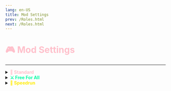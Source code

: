 ```yaml
---
lang: en-US
title: Mod Settings
prev: /Roles.html
next: /Roles.html
---
```


# <font color=#ffc0cb>🎮 Mod Settings</font>
---

<details>
<summary><b><font color=#ffc0cb>📃 Standard</font></b></summary>

Standard is the base Gamemode in TOHE. In Standard, everybody receives a role between 4 Factions; Crewmate; Impostor; Neutral; & Coven, but may also receive some modifiers, known as Add-Ons, to spice up gameplay. Your objective depends on your chosen Faction. You can learn these objectives via each Factions respective page.

<details>
<summary><b><font color=#ffeee8>Ejection</font></b></summary>

  * Confirm Ejections Mode
    * Set how the game will describe ejections
      * None - Ejections will be described as “#### was ejected”
      * Team - Ejections will tell you what team the player was on
      * Role - Ejections will tell you what role the player was
  * Show remaining <font color=red>Impostors</font> on ejects
    * <font color=green>ON</font>: The game will tell you how many <font color=red>Impostors</font> are left
      * Show remaining <font color=#7f8c8d>Neutral Killers</font> on ejects
        * <font color=green>ON</font>: The game will tell you how many <font color=#7f8c8d>Neutral Killers</font> are left
        * <font color=red>OFF</font>: The game will not tell you how many <font color=#7f8c8d>Neutral Killers</font> are left
      * Show remaining <font color=#7f8c8d>Neutral</font> <font color=#ff174f>Apocalypse</font> on ejects
        * <font color=green>ON</font>: The game will tell you how many <font color=#7f8c8d>Neutral</font> <font color=#ff174f>Apocalypse</font> are left
        * <font color=red>OFF</font>: The game will not tell you how many <font color=#7f8c8d>Neutral</font> <font color=#ff174f>Apocalypse</font> are left
      * Show remaining <font color="#ac42f2">Coven</font> on ejects
        * <font color=green>ON</font>: The game will tell you how many <font color="#ac42f2">Coven</font> are left
        * <font color=red>OFF</font>: The game will not tell you how many <font color="#ac42f2">Coven</font> are left
    * <font color=red>OFF</font>: The game will not tell you how many <font color=red>Impostors</font> are left
  * Show what team the ejected player's role is on
    * <font color=green>ON</font>: The game will tell you what team the ejected player's role is on
    * <font color=red>OFF</font>: The game will not tell you what team the ejected player's role is on
  * Confirm Egoists on ejection
    * <font color=green>ON</font>: Egoists will be confirmed on ejection
    * <font color=red>OFF</font>: Egoists will not be confirmed on ejection
  * Confirm Lovers on ejection
    * <font color=green>ON</font>: Lovers will be confirmed on ejection
    * <font color=red>OFF</font>: Lovers will not be confirmed on ejection
</details>
<details>
<summary><b><font color=#ffeb04>Guesser Mode</font></b></summary>

* Guesser Mode
  * <font color=green>ON</font>: Guesser Mode will be enabled
    * <font color=#8cffff>Crewmates</font> can guess
      * <font color=green>ON</font>: <font color=#8cffff>Crewmates</font> can guess players' roles
        * <font color=#8cffff>Crewmates</font> can guess <font color=#8cffff>Crewmates</font> roles
          * <font color=green>ON</font>: <font color=#8cffff>Crewmates</font> can guess roles of other <font color=#8cffff>Crewmates</font>
          * <font color=red>OFF</font>: <font color=#8cffff>Crewmates</font> cannot guess roles of other <font color=#8cffff>Crewmates</font>
      * <font color=red>OFF</font>: <font color=#8cffff>Crewmates</font> cannot guess players' roles
    * <font color=red>Impostors</font> can guess
      * <font color=green>ON</font>: <font color=red>Impostors</font> can guess players' roles
        * <font color=red>Impostors</font> can guess <font color=red>Impostor</font> Roles
          * <font color=green>ON</font>: <font color=red>Impostors</font> can guess the roles of other <font color=red>Impostors</font>
          * <font color=red>OFF</font>: <font color=red>Impostors</font> cannot guess the roles of other <font color=red>Impostors</font>
      * <font color=red>OFF</font>: <font color=red>Impostors</font> cannot guess players' roles
    * <font color=#7f8c8d>Neutral Killers</font> can guess
      * <font color=green>ON</font>: <font color=#7f8c8d>Neutral Killers</font> can guess players' roles
      * <font color=red>OFF</font>: <font color=#7f8c8d>Neutral Killers</font> cannot guess players' roles
    * <font color=#7f8c8d>Neutral</font> <font color=#ff174f>Apocalypse</font> can guess
      * <font color=green>ON</font>: <font color=#7f8c8d>Neutral</font> <font color=#ff174f>Apocalypse</font> can guess players' roles
        * <font color=#7f8c8d>Neutral</font> <font color=#ff174f>Apocalypse</font> can guess <font color=#7f8c8d>Neutral</font> <font color=#ff174f>Apocalypse</font> Roles
          * <font color=green>ON</font>: <font color=#7f8c8d>Neutral</font> <font color=#ff174f>Apocalypse</font> can guess the roles of other <font color=#7f8c8d>Neutral</font> <font color=#ff174f>Apocalypse</font>
          * <font color=red>OFF</font>: <font color=#7f8c8d>Neutral</font> <font color=#ff174f>Apocalypse</font> cannot guess the roles of other <font color=#7f8c8d>Neutral</font> <font color=#ff174f>Apocalypse</font>
      * <font color=red>OFF</font>: <font color=#7f8c8d>Neutral</font> <font color=#ff174f>Apocalypse</font> cannot guess players' roles
    * Passive <font color=#7f8c8d>Neutrals</font> can guess
      * <font color=green>ON</font>: Passive <font color=#7f8c8d>Neutrals</font> can guess players' roles
      * <font color=red>OFF</font>: Passive <font color=#7f8c8d>Neutrals</font> cannot guess players' roles
    * <font color="#ac42f2">Coven</font> can guess
      * <font color=green>ON</font>: <font color="#ac42f2">Coven</font> can guess players' roles
        * <font color="#ac42f2">Coven</font> can guess <font color="#ac42f2">Coven</font> Roles
          * <font color=green>ON</font>: <font color="#ac42f2">Coven</font> can guess the roles of other <font color="#ac42f2">Coven</font>
          * <font color=red>OFF</font>: <font color="#ac42f2">Coven</font> cannot guess the roles of other <font color="#ac42f2">Coven</font>
      * <font color=red>OFF</font>: <font color="#ac42f2">Coven</font>  cannot guess players' roles
    * Can Guess Add-ons
      * <font color=green>ON</font>: Add-ons can be guessed
      * <font color=red>OFF</font>: Add-ons cannot be guessed
    * Try to hide guesser's commands
      * <font color=green>ON</font>: Guessers' commands will be hidden
      * <font color=red>OFF</font>: Guessers' commands will be shown 
  * <font color=red>OFF</font>: Guesser Mode will be disabled
* Show only enabled roles in Guesser UI
  * <font color=green>ON</font>: Guesser UI will only display the roles that you have toggled on (5%-100%)
  * <font color=red>OFF</font>: Guesser UI will display all roles like before (0%-100%)
</details>
<details>
<summary><b><font color=#13bce9>Maps</font></b></summary>

  * Random Maps Mode
    * <font color=green>ON</font>: Map will be chosen randomly
      * Chance that the map is
        * <font color=#66a186>The Skeld</font> - Set the chance that the map will be <font color=#66a186>The Skeld</font>
        * <font color=#e84b56>MIRA HQ</font> - Set the chance that the map will be <font color=#e84b56>MIRA HQ</font>
        * <font color=#a167c0>Polus</font> - Set the chance that the map will be <font color=#a167c0>Polus</font>
        * <font color=#66a186>dlekS ehT</font>  - Set the chance that the map will be <font color=#66a186>dlekS ehT</font>
        * <font color=red>Airship</font> - Set the chance that the map will be <font color=red>Airship</font>
        * <font color=#ffa646>The Fungle</font> - Set the chance that the map will be <font color=#ffa646>The Fungle</font>
        * Use a more random map selection
          * <font color=green>ON</font>: Maps will be selected even more randomly
          * <font color=red>OFF</font>: Maps will not be selected even more randomly
    * Random Spawns Mode
      * <font color=green>ON</font>: Spawn locations will be chosen randomly
        * Random Spawns in Locations
          * <font color=green>ON</font>: Spawn locations will be chosen randomly in their respective locations
            * Additional Spawn Locations (<font color=red>Airship</font>)
              * <font color=green>ON</font>: More spawn locations will be added
              * <font color=red>OFF</font>: More spawn locations will not be added
          * <font color=red>OFF</font>: Spawn locations will be chosen randomly in the entire map
        * Random Spawns on Vents
          * <font color=green>ON</font>: Spawn locations will be chosen randomly on vents
          * <font color=red>OFF</font>: Spawn locations will be chosen normally
      * <font color=red>OFF</font>: Spawn locations will be chosen normally
    * Map Modifications
      * <font color=green>ON</font>: Mess with Map modifiers to change how you can play on maps
      * <font color=red>OFF</font>: Map modifiers will not be implemented and will work as Vanilla intended
        * Variable Electrical (<font color=red>Airship</font>)
          * The Electrical room will be randomized.
        * Disable Moving Platform (<font color=red>Airship</font>)
          * <font color=green>ON</font>: Moving platform will be disabled
          * <font color=red>OFF</font>: Moving platform will be enabled
        * Disable Spore Trigger (<font color=#ffa646>Fungle</font>)
          * <font color=green>ON</font>: Spore Trigger will be disabled
          * <font color=red>OFF</font>: Spore Trigger will be enabled
        * Disable Zipline (<font color=#ffa646>Fungle</font>)
          * <font color=green>ON</font>: Zipline will be disabled
            * Disable Use From Top
              * <font color=green>ON</font>: Zipline will be disabled from the top
              * <font color=red>OFF</font>: Zipline will not be disabled from the top
            * Disable Use From Bottom
              * <font color=green>ON</font>: Zipline will be disabled from the bottom
              * <font color=red>OFF</font>: Zipline will not be disabled from the bottom
          * <font color=red>OFF</font>: Zipline will be enabled
    * Reset Doors After Meetings (<font color=red>Airship</font>/<font color=#a167c0>Polus</font>/<font color=#ffa646>Fungle</font>)
      * <font color=green>ON</font>: Doors will be reset after meetings
        * Reset Doors Mode
          * Set how Doors will be reset on these maps, choose from:
          * All Open
          * All Closed
          * Closed Random
        * <font color=red>OFF</font>: Doors will not be reset after meetings
    * Change Decontamination Time (<font color=#e84b56>MIRA HQ</font>/<font color=#a167c0>Polus</font>)
      * <font color=green>ON</font>: The time you have to stay in Decontamination will be a set time
        * Decontamination Time on <font color=#e84b56>MIRA HQ</font>
        * Decontamination Time on <font color=#a167c0>Polus</font>
      * <font color=red>OFF</font>: The time you have to stay in Decontamination will be normal
    * Halloween Decorations (<font color=#66a186>The Skeld</font>/<font color=#e84b56>MIRA HQ</font>/<font color=#66a186>dlekS ehT</font>)
      * <font color=green>ON</font>: Halloween Decorations will be on the map regardless if it's Halloween or not
        * Enable on <font color=#66a186>The Skeld</font>
        * Enable on <font color=#e84b56>MIRA HQ</font>
        * Enable on <font color=#66a186>dlekS ehT</font>
      * <font color=red>OFF</font>: Halloween Decorations will only appear if it's Halloween
    * Birthday Decoration on <font color=#66a186>The Skeld</font>
      * <font color=green>ON</font>: Among Us Anniversary Decorations will be on the map regardless if it's Anniversary or not
      * <font color=red>OFF</font>: Among Us Anniversary Decorations will only appear if it's the Anniversary of Among Us
    * Set Random Decoration When Birthday and Halloween is Active on <font color=#66a186>The Skeld</font>
      * <font color=green>ON</font>: The Decorations will be random
      * <font color=red>OFF</font>: The Decorations will not be random
</details>
<details>
<summary><b><font color=#f36060>Sabotage</font></b></summary>

  * Camouflage During Comms Sabotage
    * <font color=green>ON</font>: when Comms are sabotaged, everyone will turn into the specified appearance
      * Disable comms camouflage on some maps
        * <font color=green>ON</font>: Comms camouflage will be disabled on some maps
          * Disable comms camouflage on <font color=#66a186>The Skeld</font>
            * <font color=green>ON</font>: Comms camouflage will be disabled on <font color=#66a186>The Skeld</font>
            * <font color=red>OFF</font>: Comms camouflage will be enabled on <font color=#66a186>The Skeld</font>
          * Disable comms camouflage on <font color=#e84b56>MIRA HQ</font>
            * <font color=green>ON</font>: Comms camouflage will be disabled on <font color=#e84b56>MIRA HQ</font>
            * <font color=red>OFF</font>: Comms camouflage will be enabled on <font color=#e84b56>MIRA HQ</font>
          * Disable comms camouflage on <font color=#a167c0>Polus</font>
            * <font color=green>ON</font>: Comms camouflage will be disabled on <font color=#a167c0>Polus</font>
            * <font color=red>OFF</font>: Comms camouflage will be enabled on <font color=#a167c0>Polus</font>
          * Disable comms camouflage on <font color=#66a186>dlekS ehT</font>
            * <font color=green>ON</font>: Comms camouflage will be disabled on <font color=#66a186>dlekS ehT</font>
            * <font color=red>OFF</font>: Comms camouflage will be enabled on <font color=#66a186>dlekS ehT</font>
          * Disable comms camouflage on <font color=red>Airship</font>
            * <font color=green>ON</font>: Comms camouflage will be disabled on <font color=red>Airship</font>
            * <font color=red>OFF</font>: Comms camouflage will be enabled on <font color=red>Airship</font>
          * Disable comms camouflage on <font color=#ffa646>Fungle</font>
            * <font color=green>ON</font>: Comms camouflage will be disabled on <font color=#ffa646>Fungle</font>
            * <font color=red>OFF</font>: Comms camouflage will be enabled on <font color=#ffa646>Fungle</font>
      * Disable body reporting while camouflaged
        * <font color=green>ON</font>: players cannot report bodies while camouflaged
        * <font color=red>OFF</font>: players can report bodies while camouflaged
    * <font color=red>OFF</font>: Camouflage Comms Sabotage works like it normally would
  * Sabotage Cooldown Control
    * <font color=green>ON</font>: the host can control the sabotage cooldown
      * Sabotage Cooldown
        * Set how long the sabotage cooldown will be
    * <font color=red>OFF</font>: the sabotage cooldown will be normal
  * Sabotage Duration Control
    * <font color=green>ON</font>: the host can control how long sabotages last
      * <font color=#66a186>The Skeld</font> Reactor Time Limit
        * Set how long the <font color=#66a186>Skeld</font> Reactor sabotage will last
      * <font color=#66a186>The Skeld</font> O2 Time Limit
        * Set how long the <font color=#66a186>Skeld</font> O2 sabotage will last
      * <font color=#e84b56>MIRA HQ</font> Reactor Time Limit
        * Set how long the <font color=#e84b56>MIRA HQ</font> Reactor sabotage will last
      * <font color=#e84b56>MIRA HQ</font> O2 Time Limit
        * Set how long the <font color=#e84b56>MIRA HQ</font> O2 sabotage will last
      * <font color=#a167c0>Polus</font> Reactor Time Limit
        * Set how long the <font color=#a167c0>Polus</font> Reactor sabotage will last
      * <font color=red>Airship</font> Reactor Time Limit
        * Set how long the <font color=red>Airship</font> Reactor sabotage will last
      * <font color=#ffa646>The Fungle</font> Reactor Time Limit
        * Set how long <font color=#ffa646>The Fungle</font> Reactor sabotage will last
      * <font color=#ffa646>The Fungle</font> Mushroom Mixup Duration
        * Set how long <font color=#ffa646>The Fungle</font> Mushroom Mixup sabotage will last
    * <font color=red>OFF</font>: the sabotages will last their normal duration
  * Fix Lights Special Settings
    * <font color=green>ON</font>: the host can control what happens when the lights are fixed
      * Block Switches When They Are Up
        * <font color=green>ON</font>: switches will be blocked when they are on
        * <font color=red>OFF</font>: switches will not be blocked when they are on
      * Disable Viewing Deck Lights Panel (<font color=red>Airship</font>) 
        * <font color=green>ON</font>: the Viewing Deck Lights Panel will be disabled
        * <font color=red>OFF</font>: the Viewing Deck Lights Panel will be enabled
      * Disable Gap Room Lights Panel (<font color=red>Airship</font>)
        * <font color=green>ON</font>: the Gap Room Lights Panel will be disabled
        * <font color=red>OFF</font>: the Gap Room Lights Panel will be enabled
      * Disable Cargo Lights Panel
        * <font color=green>ON</font>: the Cargo Lights Panel will be disabled
        * <font color=red>OFF</font>: the Cargo Lights Panel will be enabled
</details>
<details>
<summary><b><font color=#ff9999>Disable</font></b></summary>

  * Disable Unnecessary Shield Animations
    * <font color=green>ON</font>: Unnecessary animations will be disabled
    * <font color=red>OFF</font>: All animations will be enabled
  * Disable Kill Animations on Guesses
    * <font color=green>ON</font>: Kill animations will be disabled when guessing
    * <font color=red>OFF</font>: Kill animations will be enabled when guessing
  * Disable Vanilla Roles
    * <font color=green>ON</font>: the host can disable Vanilla Roles
    * <font color=red>OFF</font>: Vanilla Roles will be enabled
  * Disable Task Win
    * <font color=green>ON</font>: Task wins will not be possible
    * <font color=red>OFF</font>: Task wins will be possible
  * Disable Meetings
    * <font color=green>ON</font>: Meetings will not be possible
    * <font color=red>OFF</font>: Meetings will be possible
  * Disable Sabotages
    * <font color=green>ON</font>: Sabotages will not be possible
      * Disable Doors Sabotage
        * <font color=green>ON</font>: Doors Sabotage will be disabled
        * <font color=red>OFF</font>: Doors Sabotage will be enabled
    * <font color=red>OFF</font>: Sabotages will be possible
  * Disable Devices
    * <font color=green>ON</font>: Devices will be disabled
      * Disable <font color=#66a186>Skeld</font> Devices
        * <font color=green>ON</font>: <font color=#66a186>Skeld</font> Devices will be disabled
          * Disable Admin
            * <font color=green>ON</font>: Admin will be disabled
            * <font color=red>OFF</font>: Admin will be enabled
          * Disable Cameras
            * <font color=green>ON</font>: Cameras will be disabled
            * <font color=red>OFF</font>: Cameras will be enabled
        * <font color=red>OFF</font>: <font color=#66a186>Skeld</font> Devices will be enabled
      * Disable MiraHQ Devices
        * <font color=green>ON</font>: MiraHQ Devices will be disabled
          * Disable Admin
            * <font color=green>ON</font>: Admin will be disabled
            * <font color=red>OFF</font>: Admin will be enabled
          * Disable DoorLog
            * <font color=green>ON</font>: DoorLog will be disabled
            * <font color=red>OFF</font>: DoorLog will be enabled
        * <font color=red>OFF</font>: MiraHQ Devices will be enabled
      * Disable <font color=#a167c0>Polus</font> Devices
        * <font color=green>ON</font>: <font color=#a167c0>Polus</font> Devices will be disabled
          * Disable Admin
            * <font color=green>ON</font>: Admin will be disabled
            * <font color=red>OFF</font>: Admin will be enabled
          * Disable Cameras
            * <font color=green>ON</font>: Cameras will be disabled
            * <font color=red>OFF</font>: Cameras will be enabled
          * Disable Vitals
            * <font color=green>ON</font>: Vitals will be disabled
            * <font color=red>OFF</font>: Vitals will be enabled
        * <font color=red>OFF</font>: <font color=#a167c0>Polus</font> Devices will be enabled
      * Disable <font color=red>Airship</font> Devices
        * <font color=green>ON</font>: <font color=red>Airship</font> Devices will be disabled
          * Disable Cockpit Admin
            * <font color=green>ON</font>: Cockpit Admin will be disabled
            * <font color=red>OFF</font>: Cockpit Admin will be enabled
          * Disable Records Admin
            * <font color=green>ON</font>: Records Admin will be disabled
            * <font color=red>OFF</font>: Records Admin will be enabled
          * Disable Cameras
            * <font color=green>ON</font>: Cameras will be disabled
            * <font color=red>OFF</font>: Cameras will be enabled
          * Disable Vitals
            * <font color=green>ON</font>: Vitals will be disabled
            * <font color=red>OFF</font>: Vitals will be enabled
        * <font color=red>OFF</font>: <font color=red>Airship</font> Devices will be enabled
      * Disable <font color=#ffa646>Fungle</font> Devices
        * <font color=green>ON</font>: <font color=#ffa646>Fungle</font> Devices will be disabled
          * Disable Binoculars
            * <font color=green>ON</font>: Binoculars will be disabled
            * <font color=red>OFF</font>: Binoculars will be enabled
          * Disable Vitals
            * <font color=green>ON</font>: Vitals will be disabled
            * <font color=red>OFF</font>: Vitals will be enabled
        * <font color=red>OFF</font>: <font color=#ffa646>Fungle</font> Devices will be enabled
    * Ignore Conditions
      * Ignore <font color=red>Impostors</font>
        * <font color=green>ON</font>: <font color=red>Impostors</font> conditions will be ignored
        * <font color=red>OFF</font>: <font color=red>Impostors</font> conditions will not be ignored
      * Ignore <font color=#7f8c8d>Neutrals</font>
        * <font color=green>ON</font>: <font color=#7f8c8d>Neutrals</font> conditions will be ignored
        * <font color=red>OFF</font>: <font color=#7f8c8d>Neutrals</font> conditions will not be ignored
      * Ignore <font color="#ac42f2">Coven</font>
        * <font color=green>ON</font>: <font color="#ac42f2">Coven</font> conditions will be ignored
        * <font color=red>OFF</font>: <font color="#ac42f2">Coven</font> conditions will not be ignored
      * Ignore <font color=#8cffff>Crewmates</font>
        * <font color=green>ON</font>: <font color=#8cffff>Crewmates</font> conditions will be ignored
        * <font color=red>OFF</font>: <font color=#8cffff>Crewmates</font> conditions will not be ignored
      * Ignore after First Death
        * <font color=green>ON</font>: Conditions will be ignored after the first death
        * <font color=red>OFF</font>: Conditions will not be ignored after the first death
* Disable Short Tasks
  * <font color=green>ON</font>: Short Tasks will be disabled
    <details>
    <summary>Disableable Tasks</summary>
  
    * Clean Vent
      * <font color=green>ON</font>: Clean Vent will be disabled
      * <font color=red>OFF</font>: Clean Vent will be enabled
    * Calibrate Distributor
      * <font color=green>ON</font>: Calibrate Distributor will be disabled
      * <font color=red>OFF</font>: Calibrate Distributor will be enabled
    * Chart Course
      * <font color=green>ON</font>: Chart Course will be disabled
      * <font color=red>OFF</font>: Chart Course will be enabled
    * Stabilize Steering
      * <font color=green>ON</font>: Stabilize Steering will be disabled
      * <font color=red>OFF</font>: Stabilize Steering will be enabled
    * Clean O2 Filter
      * <font color=green>ON</font>: Clean O2 Filter will be disabled
      * <font color=red>OFF</font>: Clean O2 Filter will be enabled
    * Unlock Manifolds
      * <font color=green>ON</font>: Unlock Manifolds will be disabled
      * <font color=red>OFF</font>: Unlock Manifolds will be enabled
    * Prime Shields
      * <font color=green>ON</font>: Prime Shields will be disabled
      * <font color=red>OFF</font>: Prime Shields will be enabled
    * Measure Weather
      * <font color=green>ON</font>: Measure Weather will be disabled
      * <font color=red>OFF</font>: Measure Weather will be enabled
    * Buy Beverage
      * <font color=green>ON</font>: Buy Beverage will be disabled
      * <font color=red>OFF</font>: Buy Beverage will be enabled
    * Assemble Artifact
      * <font color=green>ON</font>: Assemble Artifact will be disabled
      * <font color=red>OFF</font>: Assemble Artifact will be enabled
    * Sort Samples
      * <font color=green>ON</font>: Sort Samples will be disabled
      * <font color=red>OFF</font>: Sort Samples will be enabled
    * Process Data
      * <font color=green>ON</font>: Process Data will be disabled
      * <font color=red>OFF</font>: Process Data will be enabled
    * Run Diagnostics
      * <font color=green>ON</font>: Run Diagnostics will be disabled
      * <font color=red>OFF</font>: Run Diagnostics will be enabled
    * Repair Drill
      * <font color=green>ON</font>: Repair Drill will be disabled
      * <font color=red>OFF</font>: Repair Drill will be enabled
    * Align Telescope
      * <font color=green>ON</font>: Align Telescope will be disabled
      * <font color=red>OFF</font>: Align Telescope will be enabled
    * Record Temperature
      * <font color=green>ON</font>: Record Temperature will be disabled
      * <font color=red>OFF</font>: Record Temperature will be enabled
    * Fill Canisters
      * <font color=green>ON</font>: Fill Canisters will be disabled
      * <font color=red>OFF</font>: Fill Canisters will be enabled
    * Monitor Tree
      * <font color=green>ON</font>: Monitor Tree will be disabled
      * <font color=red>OFF</font>: Monitor Tree will be enabled
    * Store Artifacts
      * <font color=green>ON</font>: Store Artifacts will be disabled
      * <font color=red>OFF</font>: Store Artifacts will be enabled
    * Put Away Pistols
      * <font color=green>ON</font>: Put Away Pistols will be disabled
      * <font color=red>OFF</font>: Put Away Pistols will be enabled
    * Put Away Rifles
      * <font color=green>ON</font>: Put Away Rifles will be disabled
      * <font color=red>OFF</font>: Put Away Rifles will be enabled
    * Make Burger
      * <font color=green>ON</font>: Make Burger will be disabled
      * <font color=red>OFF</font>: Make Burger will be enabled
    * Clean Toilet
      * <font color=green>ON</font>: Clean Toilet will be disabled
      * <font color=red>OFF</font>: Clean Toilet will be enabled
    * Decontaminate
      * <font color=green>ON</font>: Decontaminate will be disabled
      * <font color=red>OFF</font>: Decontaminate will be enabled
    * Sort Records
      * <font color=green>ON</font>: Sort Records will be disabled
      * <font color=red>OFF</font>: Sort Records will be enabled
    * Fix Shower
      * <font color=green>ON</font>: Fix Shower will be disabled
      * <font color=red>OFF</font>: Fix Shower will be enabled
    * Pick Up Towels
      * <font color=green>ON</font>: Pick Up Towels will be disabled
      * <font color=red>OFF</font>: Pick Up Towels will be enabled
    * Polish Ruby
      * <font color=green>ON</font>: Polish Ruby will be disabled
      * <font color=red>OFF</font>: Polish Ruby will be enabled
    * Dress Mannequin
      * <font color=green>ON</font>: Dress Mannequin will be disabled
      * <font color=red>OFF</font>: Dress Mannequin will be enabled
    * Roast Mashmallow
      * <font color=green>ON</font>: Roast Mashmallow will be disabled
      * <font color=red>OFF</font>: Roast Mashmallow will be enabled
    * Collect Samples
      * <font color=green>ON</font>: Collect Samples will be disabled
      * <font color=red>OFF</font>: Collect Samples will be enabled
    * Replace Parts
      * <font color=green>ON</font>: Replace Parts will be disabled
      * <font color=red>OFF</font>: Replace Parts will be enabled
    
    </details>

  * <font color=red>OFF</font>: Short Tasks will be enabled
* Disable Common Tasks
  * <font color=green>ON</font>: Common Tasks will be disabled
    <details>
    <summary>Disableable Tasks</summary>

    * Swipe Card
      * <font color=green>ON</font>: Swipe Card will be disabled
      * <font color=red>OFF</font>: Swipe Card will be enabled
    * Fix Wiring
      * <font color=green>ON</font>: Fix Wiring will be disabled
      * <font color=red>OFF</font>: Fix Wiring will be enabled
    * Enter ID Code
      * <font color=green>ON</font>: Enter ID Code will be disabled
      * <font color=red>OFF</font>: Enter ID Code will be enabled
    * Insert Keys
      * <font color=green>ON</font>: Insert Keys will be disabled
      * <font color=red>OFF</font>: Insert Keys will be enabled
    * Scan Boarding Pass
      * <font color=green>ON</font>: Scan Boarding Pass will be disabled
      * <font color=red>OFF</font>: Scan Boarding Pass will be enabled
    * Collect Vegetables
      * <font color=green>ON</font>: Collect Vegetables will be disabled
      * <font color=red>OFF</font>: Collect Vegetables will be enabled
    * Mine Ores
      * <font color=green>ON</font>: Mine Ores will be disabled
      * <font color=red>OFF</font>: Mine Ores will be enabled
    * Extract Fuel
      * <font color=green>ON</font>: Extract Fuel will be disabled
      * <font color=red>OFF</font>: Extract Fuel will be enabled
    * Catch Fish
      * <font color=green>ON</font>: Catch Fish will be disabled
      * <font color=red>OFF</font>: Catch Fish will be enabled
    * Polish Gem
      * <font color=green>ON</font>: Polish Gem will be disabled
      * <font color=red>OFF</font>: Polish Gem will be enabled
    * Help Critter
      * <font color=green>ON</font>: Help Critter will be disabled
      * <font color=red>OFF</font>: Help Critter will be enabled
    * Hoist Supplies
      * <font color=green>ON</font>: Hoist Supplies will be disabled
      * <font color=red>OFF</font>: Hoist Supplies will be enabled
    </details>
  * <font color=red>OFF</font>: Common Tasks will be enabled
* Disable Long Tasks
  * <font color=green>ON</font>: Long Tasks will be disabled
    <details>
    <summary>Disableable Tasks</summary>

    * Submit Scan
      * <font color=green>ON</font>: Submit Scan will be disabled
      * <font color=red>OFF</font>: Submit Scan will be enabled
    * Unlock Safe
      * <font color=green>ON</font>: Unlock Safe will be disabled
      * <font color=red>OFF</font>: Unlock Safe will be enabled
    * Start Reactor
      * <font color=green>ON</font>: Start Reactor will be disabled
      * <font color=red>OFF</font>: Start Reactor will be enabled
    * Reset Breakers
      * <font color=green>ON</font>: Reset Breakers will be disabled
      * <font color=red>OFF</font>: Reset Breakers will be enabled
    * Align Engine Output
      * <font color=green>ON</font>: Align Engine Output will be disabled
      * <font color=red>OFF</font>: Align Engine Output will be enabled
    * Inspect Sample
      * <font color=green>ON</font>: Inspect Sample will be disabled
      * <font color=red>OFF</font>: Inspect Sample will be enabled
    * Empty Chute
      * <font color=green>ON</font>: Empty Chute will be disabled
      * <font color=red>OFF</font>: Empty Chute will be enabled
    * Clear Asteroids
      * <font color=green>ON</font>: Clear Asteroids will be disabled
      * <font color=red>OFF</font>: Clear Asteroids will be enabled
    * Water Plants
      * <font color=green>ON</font>: Water Plants will be disabled
      * <font color=red>OFF</font>: Water Plants will be enabled
    * Open Waterways
      * <font color=green>ON</font>: Open Waterways will be disabled
      * <font color=red>OFF</font>: Open Waterways will be enabled
    * Replace Water Jug
      * <font color=green>ON</font>: Replace Water Jug will be disabled
      * <font color=red>OFF</font>: Replace Water Jug will be enabled
    * Reboot Wifi
      * <font color=green>ON</font>: Reboot Wifi will be disabled
      * <font color=red>OFF</font>: Reboot Wifi will be enabled
    * Develop Photos
      * <font color=green>ON</font>: Develop Photos will be disabled
      * <font color=red>OFF</font>: Develop Photos will be enabled
    * Rewind Tapes
      * <font color=green>ON</font>: Rewind Tapes will be disabled
      * <font color=red>OFF</font>: Rewind Tapes will be enabled
    * Start Fans
      * <font color=green>ON</font>: Start Fans will be disabled
      * <font color=red>OFF</font>: Start Fans will be enabled
    * Fix Antenna
      * <font color=green>ON</font>: Fix Antenna will be disabled
      * <font color=red>OFF</font>: Fix Antenna will be enabled
    * Build Sandcastle
      * <font color=green>ON</font>: Build Sandcastle will be disabled
      * <font color=red>OFF</font>: Build Sandcastle will be enabled
    * Crank Generator
      * <font color=green>ON</font>: Crank Generator will be disabled
      * <font color=red>OFF</font>: Crank Generator will be enabled
    * Monitor Mushroom
      * <font color=green>ON</font>: Monitor Mushroom will be disabled
      * <font color=red>OFF</font>: Monitor Mushroom will be enabled
    * Play Video Game
      * <font color=green>ON</font>: Play Video Game will be disabled
      * <font color=red>OFF</font>: Play Video Game will be enabled
    * Find Signal
      * <font color=green>ON</font>: Find Signal will be disabled
      * <font color=red>OFF</font>: Find Signal will be enabled
    * Throw Frisbee
      * <font color=green>ON</font>: Throw Frisbee will be disabled
      * <font color=red>OFF</font>: Throw Frisbee will be enabled
    * Light Weights
      * <font color=green>ON</font>: Light Weights will be disabled
      * <font color=red>OFF</font>: Light Weights will be enabled
    * Collect Shells
      * <font color=green>ON</font>: Collect Shells will be disabled
      * <font color=red>OFF</font>: Collect Shells will be enabled
    </details>
  * <font color=red>OFF</font>: Long Tasks will be enabled
* Disable Situational Tasks
  * <font color=green>ON</font>: Situational Tasks will be disabled
    <details>
    <summary>Disableable Tasks</summary>

    * Upload Data
      * <font color=green>ON</font>: Upload Data will be disabled
      * <font color=red>OFF</font>: Upload Data will be enabled
    * Empty Garbage
      * <font color=green>ON</font>: Empty Garbage will be disabled
      * <font color=red>OFF</font>: Empty Garbage will be enabled
    * Fuel Engines
      * <font color=green>ON</font>: Fuel Engines will be disabled
      * <font color=red>OFF</font>: Fuel Engines will be enabled
    * Divert Power
      * <font color=green>ON</font>: Divert Power will be disabled
      * <font color=red>OFF</font>: Divert Power will be enabled
    * Weather Nodes
      * <font color=green>ON</font>: Weather Nodes will be disabled
      * <font color=red>OFF</font>: Weather Nodes will be enabled
    </details>
  * <font color=red>OFF</font>: Situational Tasks will be enabled
</details>
<details>
<summary><b><font color=#93f1f0>Meeting</font></b></summary>

  * Sync Buttons Mode
    * <font color=green>ON</font>: the host can control how many buttons are allowed overall
    * <font color=red>OFF</font>: the buttons needed to call a meeting will be normal
  * Meeting When No One is Dead
    * <font color=green>ON</font>: the host can control whether meetings can be called when no one is dead
      * Meeting Time When No One is Dead
        * Set how long the meeting will last when no one is dead
    * <font color=red>OFF</font>: meetings can be called when no one is dead
  * Additional Emergency Cooldown
    * Minimum Living Players to be Applied
      * Set how many players need to be alive for the additional emergency cooldown to be applied
    * Additional Cooldown
      * Set how long the additional emergency cooldown will be
  * Voting Mode
    * <font color=green>ON</font>: Change how votes work
      * If the Player Skipped
        * No vote - The player's vote will not be counted
        * Suicide - The player will suicide after meeting
          * Ignore the First Meeting
            * <font color=green>ON</font>: The first meeting will not make the player suicide
            * <font color=red>OFF</font>: The first meeting will make the player suicide
          * Ignore when No Dead Body
            * <font color=green>ON</font>: If there's no dead body, skipping will not make the player suicide
            * <font color=red>OFF</font>: If there's no dead body, skipping will make the player suicide
          * Ignore at Emergency Meetings
            * <font color=green>ON</font>: If an Emergency Button is called, skipping will not make the player suicide
            * <font color=red>OFF</font>: If an Emergency Button is called, skipping will make the player suicide
        * Self Vote - The player will vote themself
          * Ignore the First Meeting
            * <font color=green>ON</font>: The first meeting will not make the player self-vote
            * <font color=red>OFF</font>: The first meeting will make the player self-vote
          * Ignore when No Dead Body
            * <font color=green>ON</font>: If there's no dead body, skipping will not make the player self-vote
            * <font color=red>OFF</font>: If there's no dead body, skipping will make the player self-vote
          * Ignore at Emergency Meetings
            * <font color=green>ON</font>: If an Emergency Button is called, skipping will not make the player self-vote
            * <font color=red>OFF</font>: If an Emergency Button is called, skipping will make the player self-vote
      * If the player didn't vote
        * No vote - No vote will be tallied (Abstain)
        * Suicide - The player will suicide after the meeting
        * Self Vote - The player will vote themself
        * Skip - The player will automatically skip
      * When Tied Vote
        * No ejects - No ejects will happen (Tied)
        * Eject All - Ejects all tied players
        * Eject Random - Ejects a random player between the tied players
    * <font color=red>OFF</font>: Votes will remain the same
  * Enable /vote command
    * <font color=green>ON</font>: Players can use the /vote command to vote
      * Try to hide /vote command
        * <font color=green>ON</font>: The mod will make an attempt to hide the /vote command
        * <font color=red>OFF</font>: The /vote command will be shown to everyone
    * <font color=red>OFF</font>: Players cannot use the /vote command to vote, they can only vote normally
</details>
<details>
<summary><b><font color=#c1ffd1>Different</font></b></summary>

  * Fall From Ladders
    * <font color=green>ON</font>: Players will fall from ladders
      * Fall to Death Chance
        * Set the chance that players have to die when falling from ladders
    * <font color=red>OFF</font>: Players will not fall from ladders
  * Override Starting Kill Cooldown
    * <font color=green>ON</font>: The starting kill cooldown will be a time set by the host
    * <font color=red>OFF</font>: The starting kill cooldown will be standard (10s)
  * Shield the person who got killed first in the last game
    * <font color=green>ON</font>: Protects the player who was killed in the previous game
      * Reveal shielded player to all
        * <font color=green>ON</font>: Everyone will be able to see the shield
        * <font color=red>OFF</font>: Only the shielded player can see the shield
      * Remove shield on first death
        * <font color=green>ON</font>: The shield will be removed once someone dies first
        * <font color=red>OFF</font>: The shield will stay until the first meeting
      * Shielded player can use ability / kill button
        * <font color=green>ON</font>: The shielded player will be able to use their ability or be able to kill while they have the shield
        * <font color=red>OFF</font>: The shielded player will not be able to use their ability or kill until the shield is removed from them
    * <font color=red>OFF</font>: The game will go as normal
  * Everyone Can See Death Reason
    * <font color=green>ON</font>: Every player will be able to see the death reason on a dead player
    * <font color=red>OFF</font>: Only players with roles that allow them to see death reasons will be able to see it
  * Kill Flash Duration
    * Set how long the kill flash will last
</details>
<details>
<summary><b><font color=#d9daff>Ghost</font></b></summary>

  * Ghosts Exempt From Tasks
    * <font color=green>ON</font>: Ghosts will be exempt from tasks
    * <font color=red>OFF</font>: Ghosts will not be exempt from tasks
  * Ghosts Can See Other Roles
    * <font color=green>ON</font>: Ghosts will be able to see other players' roles
    * <font color=red>OFF</font>: Ghosts will not be able to see other players' roles
  * Ghosts Can See Vote Colors
    * <font color=green>ON</font>: Ghosts will be able to see other players' vote colors
    * <font color=red>OFF</font>: Ghosts will not be able to see other players' vote colors
  * Ghosts Can See Cause of Death
    * <font color=green>ON</font>: Ghosts will be able to see the cause of death of other players
    * <font color=red>OFF</font>: Ghosts will not be able to see the cause of death of other players
  * Converted Players can be any Ghost Roles
    * <font color=green>ON</font>: Converted Players can be any Ghost Roles
      * Neutral Players can be any Ghost Roles
        * <font color=green>ON</font>: Neutral Players can become any Ghost Role (this will change their team according to the ghost role they get)
        * <font color=red>OFF</font>: Neutral Players can not become any Ghost Role
    * <font color=red>OFF</font>: Converted Players cannot be any Ghost Roles
  * Max Impostor Ghost Roles
    * Set how many Impostor Ghost Roles can spawn
  * Max Crewmate Ghost Roles
    * Set how many Crewmate Ghost Roles can spawn
  * Default Ability Cooldown
    * Set how long the ability cooldown for ghosts will last by default
</details>
</details>
<details>
<summary><b><font color=#04fca4>⚔️ Free For All</font></b></summary>

Free For All (Abbreviated to FFA) is a Gamemode in TOHE where, everybody's objective is to kill everyone else. You may receive perks or debuffs via random events depending on settings.

* Maximum Game Length
  * Set how long the game will be
* Kill Cooldown
  * Set the global Kill Cooldown of all players
* Prevent venting when only 2 players are alive
  * <font color=green>ON</font>: Venting will be disabled when only 2 players are alive
  * <font color=red>OFF</font>: Venting will not be disabled when only 2 players are alive
* Prevent players whose kill cooldown is up from venting
  * <font color=green>ON</font>: Players who have 0 Cooldown will not be able to vent
  * <font color=red>OFF</font>: Players who have 0 Cooldown will still be able to vent
* Enable Random Events
  * <font color=green>ON</font>: Random Events may occur
  * <font color=red>OFF</font>: Random Events will not occur
* Shield Duration
  * Set how long Shields will last
* Increased Speed
  * Set how fast Increased Speed makes players
* Decreased Speed
  * Set how slow Decreased Speed makes players
* Modified Speed Duration
  * Set how long Speed modifications will last
* Lowered Vision
  * Set how low the Vision will be
* Lowered Vision Duration
  * Set how long Lowered Vision will last
* Enable Random Swaps from time to time
  * <font color=green>ON</font>: Random Swaps may occur
  * <font color=red>OFF</font>: Random Swaps will not occur
* Shields break after 1 kill attempt
  * <font color=green>ON</font>: Shields will break after 1 kill attempt
  * <font color=red>OFF</font>: Shields will not break after 1 kill attempt

<details>
<summary><b><font color=#13bce9>Maps</font></b></summary>

  * Random Maps Mode
    * <font color=green>ON</font>: Map will be chosen randomly
      * Chance that the map is
        * <font color=#66a186>The Skeld</font> - Set the chance that the map will be <font color=#66a186>The Skeld</font>
        * <font color=#e84b56>MIRA HQ</font> - Set the chance that the map will be <font color=#e84b56>MIRA HQ</font>
        * <font color=#a167c0>Polus</font> - Set the chance that the map will be <font color=#a167c0>Polus</font>
        * <font color=#66a186>dlekS ehT</font>  - Set the chance that the map will be <font color=#66a186>dlekS ehT</font>
        * <font color=red>Airship</font> - Set the chance that the map will be <font color=red>Airship</font>
        * <font color=#ffa646>The Fungle</font> - Set the chance that the map will be <font color=#ffa646>The Fungle</font>
        * Use a more random map selection
          * <font color=green>ON</font>: Maps will be selected even more randomly
          * <font color=red>OFF</font>: Maps will not be selected even more randomly
    * Random Spawns Mode
      * <font color=green>ON</font>: Spawn locations will be chosen randomly
        * Random Spawns in Locations
          * <font color=green>ON</font>: Spawn locations will be chosen randomly in their respective locations
            * Additional Spawn Locations (<font color=red>Airship</font>)
              * <font color=green>ON</font>: More spawn locations will be added
              * <font color=red>OFF</font>: More spawn locations will not be added
          * <font color=red>OFF</font>: Spawn locations will be chosen randomly in the entire map
        * Random Spawns on Vents
          * <font color=green>ON</font>: Spawn locations will be chosen randomly on vents
          * <font color=red>OFF</font>: Spawn locations will be chosen normally
      * <font color=red>OFF</font>: Spawn locations will be chosen normally
    * Map Modifications
      * <font color=green>ON</font>: Mess with Map modifiers to change how you can play on maps
      * <font color=red>OFF</font>: Map modifiers will not be implemented and will work as Vanilla intended
        * Variable Electrical (<font color=red>Airship</font>)
          * The Electrical room will be randomized.
        * Disable Moving Platform (<font color=red>Airship</font>)
          * <font color=green>ON</font>: Moving platform will be disabled
          * <font color=red>OFF</font>: Moving platform will be enabled
        * Disable Spore Trigger (<font color=#ffa646>Fungle</font>)
          * <font color=green>ON</font>: Spore Trigger will be disabled
          * <font color=red>OFF</font>: Spore Trigger will be enabled
        * Disable Zipline (<font color=#ffa646>Fungle</font>)
          * <font color=green>ON</font>: Zipline will be disabled
            * Disable Use From Top
              * <font color=green>ON</font>: Zipline will be disabled from the top
              * <font color=red>OFF</font>: Zipline will not be disabled from the top
            * Disable Use From Bottom
              * <font color=green>ON</font>: Zipline will be disabled from the bottom
              * <font color=red>OFF</font>: Zipline will not be disabled from the bottom
          * <font color=red>OFF</font>: Zipline will be enabled
    * Reset Doors After Meetings (<font color=red>Airship</font>/<font color=#a167c0>Polus</font>/<font color=#ffa646>Fungle</font>)
      * <font color=green>ON</font>: Doors will be reset after meetings
        * Reset Doors Mode
          * Set how Doors will be reset on these maps, choose from:
          * All Open
          * All Closed
          * Closed Random
        * <font color=red>OFF</font>: Doors will not be reset after meetings
    * Change Decontamination Time (<font color=#e84b56>MIRA HQ</font>/<font color=#a167c0>Polus</font>)
      * <font color=green>ON</font>: The time you have to stay in Decontamination will be a set time
        * Decontamination Time on <font color=#e84b56>MIRA HQ</font>
        * Decontamination Time on <font color=#a167c0>Polus</font>
      * <font color=red>OFF</font>: The time you have to stay in Decontamination will be normal
    * Halloween Decorations (<font color=#66a186>The Skeld</font>/<font color=#e84b56>MIRA HQ</font>/<font color=#66a186>dlekS ehT</font>)
      * <font color=green>ON</font>: Halloween Decorations will be on the map regardless if it's Halloween or not
        * Enable on <font color=#66a186>The Skeld</font>
        * Enable on <font color=#e84b56>MIRA HQ</font>
        * Enable on <font color=#66a186>dlekS ehT</font>
      * <font color=red>OFF</font>: Halloween Decorations will only appear if it's Halloween
    * Birthday Decoration on <font color=#66a186>The Skeld</font>
      * <font color=green>ON</font>: Among Us Anniversary Decorations will be on the map regardless if it's Anniversary or not
      * <font color=red>OFF</font>: Among Us Anniversary Decorations will only appear if it's the Anniversary of Among Us
    * Set Random Decoration When Birthday and Halloween is Active on <font color=#66a186>The Skeld</font>
      * <font color=green>ON</font>: The Decorations will be random
      * <font color=red>OFF</font>: The Decorations will not be random
</details>
<details>
<summary><b><font color=#ff9999>Disable</font></b></summary>

  * Disable Unnecessary Shield Animations
    * <font color=green>ON</font>: Unnecessary animations will be disabled
    * <font color=red>OFF</font>: All animations will be enabled
  * Disable Kill Animations on Guesses
    * <font color=green>ON</font>: Kill animations will be disabled when guessing
    * <font color=red>OFF</font>: Kill animations will be enabled when guessing
  * Disable Vanilla Roles
    * <font color=green>ON</font>: the host can disable Vanilla Roles
    * <font color=red>OFF</font>: Vanilla Roles will be enabled
  * Disable Task Win
    * <font color=green>ON</font>: Task wins will not be possible
    * <font color=red>OFF</font>: Task wins will be possible
  * Disable Meetings
    * <font color=green>ON</font>: Meetings will not be possible
    * <font color=red>OFF</font>: Meetings will be possible
  * Disable Sabotages
    * <font color=green>ON</font>: Sabotages will not be possible
      * Disable Doors Sabotage
        * <font color=green>ON</font>: Doors Sabotage will be disabled
        * <font color=red>OFF</font>: Doors Sabotage will be enabled
    * <font color=red>OFF</font>: Sabotages will be possible
  * Disable Devices
    * <font color=green>ON</font>: Devices will be disabled
      * Disable <font color=#66a186>Skeld</font> Devices
        * <font color=green>ON</font>: <font color=#66a186>Skeld</font> Devices will be disabled
          * Disable Admin
            * <font color=green>ON</font>: Admin will be disabled
            * <font color=red>OFF</font>: Admin will be enabled
          * Disable Cameras
            * <font color=green>ON</font>: Cameras will be disabled
            * <font color=red>OFF</font>: Cameras will be enabled
        * <font color=red>OFF</font>: <font color=#66a186>Skeld</font> Devices will be enabled
      * Disable MiraHQ Devices
        * <font color=green>ON</font>: MiraHQ Devices will be disabled
          * Disable Admin
            * <font color=green>ON</font>: Admin will be disabled
            * <font color=red>OFF</font>: Admin will be enabled
          * Disable DoorLog
            * <font color=green>ON</font>: DoorLog will be disabled
            * <font color=red>OFF</font>: DoorLog will be enabled
        * <font color=red>OFF</font>: MiraHQ Devices will be enabled
      * Disable <font color=#a167c0>Polus</font> Devices
        * <font color=green>ON</font>: <font color=#a167c0>Polus</font> Devices will be disabled
          * Disable Admin
            * <font color=green>ON</font>: Admin will be disabled
            * <font color=red>OFF</font>: Admin will be enabled
          * Disable Cameras
            * <font color=green>ON</font>: Cameras will be disabled
            * <font color=red>OFF</font>: Cameras will be enabled
          * Disable Vitals
            * <font color=green>ON</font>: Vitals will be disabled
            * <font color=red>OFF</font>: Vitals will be enabled
        * <font color=red>OFF</font>: <font color=#a167c0>Polus</font> Devices will be enabled
      * Disable <font color=red>Airship</font> Devices
        * <font color=green>ON</font>: <font color=red>Airship</font> Devices will be disabled
          * Disable Cockpit Admin
            * <font color=green>ON</font>: Cockpit Admin will be disabled
            * <font color=red>OFF</font>: Cockpit Admin will be enabled
          * Disable Records Admin
            * <font color=green>ON</font>: Records Admin will be disabled
            * <font color=red>OFF</font>: Records Admin will be enabled
          * Disable Cameras
            * <font color=green>ON</font>: Cameras will be disabled
            * <font color=red>OFF</font>: Cameras will be enabled
          * Disable Vitals
            * <font color=green>ON</font>: Vitals will be disabled
            * <font color=red>OFF</font>: Vitals will be enabled
        * <font color=red>OFF</font>: <font color=red>Airship</font> Devices will be enabled
      * Disable <font color=#ffa646>Fungle</font> Devices
        * <font color=green>ON</font>: <font color=#ffa646>Fungle</font> Devices will be disabled
          * Disable Binoculars
            * <font color=green>ON</font>: Binoculars will be disabled
            * <font color=red>OFF</font>: Binoculars will be enabled
          * Disable Vitals
            * <font color=green>ON</font>: Vitals will be disabled
            * <font color=red>OFF</font>: Vitals will be enabled
        * <font color=red>OFF</font>: <font color=#ffa646>Fungle</font> Devices will be enabled
    * Ignore Conditions
      * Ignore <font color=red>Impostors</font>
        * <font color=green>ON</font>: <font color=red>Impostors</font> conditions will be ignored
        * <font color=red>OFF</font>: <font color=red>Impostors</font> conditions will not be ignored
      * Ignore <font color=#7f8c8d>Neutrals</font>
        * <font color=green>ON</font>: <font color=#7f8c8d>Neutrals</font> conditions will be ignored
        * <font color=red>OFF</font>: <font color=#7f8c8d>Neutrals</font> conditions will not be ignored
      * Ignore <font color="#ac42f2">Coven</font>
        * <font color=green>ON</font>: <font color="#ac42f2">Coven</font> conditions will be ignored
        * <font color=red>OFF</font>: <font color="#ac42f2">Coven</font> conditions will not be ignored
      * Ignore <font color=#8cffff>Crewmates</font>
        * <font color=green>ON</font>: <font color=#8cffff>Crewmates</font> conditions will be ignored
        * <font color=red>OFF</font>: <font color=#8cffff>Crewmates</font> conditions will not be ignored
      * Ignore after First Death
        * <font color=green>ON</font>: Conditions will be ignored after the first death
        * <font color=red>OFF</font>: Conditions will not be ignored after the first death
</details>
</details>
<details>
<summary><b><font color=#ffeb04>👟 Speedrun</font></b></summary>

Speedrun is a Gamemode in TOHE where, everybody's objective is to complete all of their tasks. Once you complete your tasks, you become a Killer, and your new objective is to kill everyone else. You may receive perks for completing tasks depending on settings.

* Number of Common Tasks
  * Set the amount of Common Tasks runners will have
* Number of Short Tasks
  * Set the amount of Short Tasks runners will have
* Number of Long Tasks
  * Set the amount of Long Tasks runners will have

* Initial Speed for Runner
  * Set how fast the runner's base speed is
* Initial Kill Cooldown after finishing tasks
  * Set how long the kill cooldown is on task completion
* Reduce Kill Cooldown per dead player
  * Set how much kill cooldown is reduced upon a kill
* Runner Speed after turning into a Killer
  * Set how fast killer-turned-runners become
* Allow closing doors in Speedrun
  * <font color=green>ON</font>: Doors can be closed in Speedrun
  * <font color=red>OFF</font>: Doors cannot be closed in Speedrun

* Show arrows after x players left
  * <font color=green>ON</font>: Arrows are shown after x players are remaining
    * Amount of players left to show arrows
      * Set how many players need to remain in order to show arrows
  * <font color=red>OFF</font>: Arrows are not shown after x players are remaining

* Temporarily Increase Speed after finishing a task
  * <font color=green>ON</font>: Speed will be granted upon completion of a task
    * Increased Speed for finishing tasks
      * Set how much the speed boost increases speed
    * Boost Duration for finishing tasks
      * Set how long the speed boost will last for
  * <font color=red>OFF</font>: Speed will not be granted upon completion of a task

* Temporarily shield players after finishing a task
  * <font color=green>ON</font>: Shield will be granted upon completion of a task
    * Shield last for x seconds
      * Set how long the shield will last for
    * Shield breaks on single kill attempt
      * <font color=green>ON</font>: Shield breaks after one kill attempt
      * <font color=red>OFF</font>: Shield does not break after one kill attempt
    * Reset Killer's Kill Cooldown to x seconds
      * Set how long the killers cooldown will be
  * <font color=red>OFF</font>: Shield will not be granted upon completion of a task

* Force end the game after x seconds
  * <font color=green>ON</font>: Game will end after a set time
    * x seconds to end the game
      * Set how long the game will take to end
  * <font color=red>OFF</font>: Game will not end after a set time

<details>
<summary><b><font color=#13bce9>Maps</font></b></summary>

  * Random Maps Mode
    * <font color=green>ON</font>: Map will be chosen randomly
      * Chance that the map is
        * <font color=#66a186>The Skeld</font> - Set the chance that the map will be <font color=#66a186>The Skeld</font>
        * <font color=#e84b56>MIRA HQ</font> - Set the chance that the map will be <font color=#e84b56>MIRA HQ</font>
        * <font color=#a167c0>Polus</font> - Set the chance that the map will be <font color=#a167c0>Polus</font>
        * <font color=#66a186>dlekS ehT</font>  - Set the chance that the map will be <font color=#66a186>dlekS ehT</font>
        * <font color=red>Airship</font> - Set the chance that the map will be <font color=red>Airship</font>
        * <font color=#ffa646>The Fungle</font> - Set the chance that the map will be <font color=#ffa646>The Fungle</font>
        * Use a more random map selection
          * <font color=green>ON</font>: Maps will be selected even more randomly
          * <font color=red>OFF</font>: Maps will not be selected even more randomly
    * Random Spawns Mode
      * <font color=green>ON</font>: Spawn locations will be chosen randomly
        * Random Spawns in Locations
          * <font color=green>ON</font>: Spawn locations will be chosen randomly in their respective locations
            * Additional Spawn Locations (<font color=red>Airship</font>)
              * <font color=green>ON</font>: More spawn locations will be added
              * <font color=red>OFF</font>: More spawn locations will not be added
          * <font color=red>OFF</font>: Spawn locations will be chosen randomly in the entire map
        * Random Spawns on Vents
          * <font color=green>ON</font>: Spawn locations will be chosen randomly on vents
          * <font color=red>OFF</font>: Spawn locations will be chosen normally
      * <font color=red>OFF</font>: Spawn locations will be chosen normally
    * Map Modifications
      * <font color=green>ON</font>: Mess with Map modifiers to change how you can play on maps
      * <font color=red>OFF</font>: Map modifiers will not be implemented and will work as Vanilla intended
        * Variable Electrical (<font color=red>Airship</font>)
          * The Electrical room will be randomized.
        * Disable Moving Platform (<font color=red>Airship</font>)
          * <font color=green>ON</font>: Moving platform will be disabled
          * <font color=red>OFF</font>: Moving platform will be enabled
        * Disable Spore Trigger (<font color=#ffa646>Fungle</font>)
          * <font color=green>ON</font>: Spore Trigger will be disabled
          * <font color=red>OFF</font>: Spore Trigger will be enabled
        * Disable Zipline (<font color=#ffa646>Fungle</font>)
          * <font color=green>ON</font>: Zipline will be disabled
            * Disable Use From Top
              * <font color=green>ON</font>: Zipline will be disabled from the top
              * <font color=red>OFF</font>: Zipline will not be disabled from the top
            * Disable Use From Bottom
              * <font color=green>ON</font>: Zipline will be disabled from the bottom
              * <font color=red>OFF</font>: Zipline will not be disabled from the bottom
          * <font color=red>OFF</font>: Zipline will be enabled
    * Reset Doors After Meetings (<font color=red>Airship</font>/<font color=#a167c0>Polus</font>/<font color=#ffa646>Fungle</font>)
      * <font color=green>ON</font>: Doors will be reset after meetings
        * Reset Doors Mode
          * Set how Doors will be reset on these maps, choose from:
          * All Open
          * All Closed
          * Closed Random
        * <font color=red>OFF</font>: Doors will not be reset after meetings
    * Change Decontamination Time (<font color=#e84b56>MIRA HQ</font>/<font color=#a167c0>Polus</font>)
      * <font color=green>ON</font>: The time you have to stay in Decontamination will be a set time
        * Decontamination Time on <font color=#e84b56>MIRA HQ</font>
        * Decontamination Time on <font color=#a167c0>Polus</font>
      * <font color=red>OFF</font>: The time you have to stay in Decontamination will be normal
    * Halloween Decorations (<font color=#66a186>The Skeld</font>/<font color=#e84b56>MIRA HQ</font>/<font color=#66a186>dlekS ehT</font>)
      * <font color=green>ON</font>: Halloween Decorations will be on the map regardless if it's Halloween or not
        * Enable on <font color=#66a186>The Skeld</font>
        * Enable on <font color=#e84b56>MIRA HQ</font>
        * Enable on <font color=#66a186>dlekS ehT</font>
      * <font color=red>OFF</font>: Halloween Decorations will only appear if it's Halloween
    * Birthday Decoration on <font color=#66a186>The Skeld</font>
      * <font color=green>ON</font>: Among Us Anniversary Decorations will be on the map regardless if it's Anniversary or not
      * <font color=red>OFF</font>: Among Us Anniversary Decorations will only appear if it's the Anniversary of Among Us
    * Set Random Decoration When Birthday and Halloween is Active on <font color=#66a186>The Skeld</font>
      * <font color=green>ON</font>: The Decorations will be random
      * <font color=red>OFF</font>: The Decorations will not be random
</details>
<details>
<summary><b><font color=#ff9999>Disable</font></b></summary>

  * Disable Unnecessary Shield Animations
    * <font color=green>ON</font>: Unnecessary animations will be disabled
    * <font color=red>OFF</font>: All animations will be enabled
  * Disable Kill Animations on Guesses
    * <font color=green>ON</font>: Kill animations will be disabled when guessing
    * <font color=red>OFF</font>: Kill animations will be enabled when guessing
  * Disable Vanilla Roles
    * <font color=green>ON</font>: the host can disable Vanilla Roles
    * <font color=red>OFF</font>: Vanilla Roles will be enabled
  * Disable Task Win
    * <font color=green>ON</font>: Task wins will not be possible
    * <font color=red>OFF</font>: Task wins will be possible
  * Disable Meetings
    * <font color=green>ON</font>: Meetings will not be possible
    * <font color=red>OFF</font>: Meetings will be possible
  * Disable Sabotages
    * <font color=green>ON</font>: Sabotages will not be possible
      * Disable Doors Sabotage
        * <font color=green>ON</font>: Doors Sabotage will be disabled
        * <font color=red>OFF</font>: Doors Sabotage will be enabled
    * <font color=red>OFF</font>: Sabotages will be possible
  * Disable Devices
    * <font color=green>ON</font>: Devices will be disabled
      * Disable <font color=#66a186>Skeld</font> Devices
        * <font color=green>ON</font>: <font color=#66a186>Skeld</font> Devices will be disabled
          * Disable Admin
            * <font color=green>ON</font>: Admin will be disabled
            * <font color=red>OFF</font>: Admin will be enabled
          * Disable Cameras
            * <font color=green>ON</font>: Cameras will be disabled
            * <font color=red>OFF</font>: Cameras will be enabled
        * <font color=red>OFF</font>: <font color=#66a186>Skeld</font> Devices will be enabled
      * Disable MiraHQ Devices
        * <font color=green>ON</font>: MiraHQ Devices will be disabled
          * Disable Admin
            * <font color=green>ON</font>: Admin will be disabled
            * <font color=red>OFF</font>: Admin will be enabled
          * Disable DoorLog
            * <font color=green>ON</font>: DoorLog will be disabled
            * <font color=red>OFF</font>: DoorLog will be enabled
        * <font color=red>OFF</font>: MiraHQ Devices will be enabled
      * Disable <font color=#a167c0>Polus</font> Devices
        * <font color=green>ON</font>: <font color=#a167c0>Polus</font> Devices will be disabled
          * Disable Admin
            * <font color=green>ON</font>: Admin will be disabled
            * <font color=red>OFF</font>: Admin will be enabled
          * Disable Cameras
            * <font color=green>ON</font>: Cameras will be disabled
            * <font color=red>OFF</font>: Cameras will be enabled
          * Disable Vitals
            * <font color=green>ON</font>: Vitals will be disabled
            * <font color=red>OFF</font>: Vitals will be enabled
        * <font color=red>OFF</font>: <font color=#a167c0>Polus</font> Devices will be enabled
      * Disable <font color=red>Airship</font> Devices
        * <font color=green>ON</font>: <font color=red>Airship</font> Devices will be disabled
          * Disable Cockpit Admin
            * <font color=green>ON</font>: Cockpit Admin will be disabled
            * <font color=red>OFF</font>: Cockpit Admin will be enabled
          * Disable Records Admin
            * <font color=green>ON</font>: Records Admin will be disabled
            * <font color=red>OFF</font>: Records Admin will be enabled
          * Disable Cameras
            * <font color=green>ON</font>: Cameras will be disabled
            * <font color=red>OFF</font>: Cameras will be enabled
          * Disable Vitals
            * <font color=green>ON</font>: Vitals will be disabled
            * <font color=red>OFF</font>: Vitals will be enabled
        * <font color=red>OFF</font>: <font color=red>Airship</font> Devices will be enabled
      * Disable <font color=#ffa646>Fungle</font> Devices
        * <font color=green>ON</font>: <font color=#ffa646>Fungle</font> Devices will be disabled
          * Disable Binoculars
            * <font color=green>ON</font>: Binoculars will be disabled
            * <font color=red>OFF</font>: Binoculars will be enabled
          * Disable Vitals
            * <font color=green>ON</font>: Vitals will be disabled
            * <font color=red>OFF</font>: Vitals will be enabled
        * <font color=red>OFF</font>: <font color=#ffa646>Fungle</font> Devices will be enabled
    * Ignore Conditions
      * Ignore <font color=red>Impostors</font>
        * <font color=green>ON</font>: <font color=red>Impostors</font> conditions will be ignored
        * <font color=red>OFF</font>: <font color=red>Impostors</font> conditions will not be ignored
      * Ignore <font color=#7f8c8d>Neutrals</font>
        * <font color=green>ON</font>: <font color=#7f8c8d>Neutrals</font> conditions will be ignored
        * <font color=red>OFF</font>: <font color=#7f8c8d>Neutrals</font> conditions will not be ignored
      * Ignore <font color="#ac42f2">Coven</font>
        * <font color=green>ON</font>: <font color="#ac42f2">Coven</font> conditions will be ignored
        * <font color=red>OFF</font>: <font color="#ac42f2">Coven</font> conditions will not be ignored
      * Ignore <font color=#8cffff>Crewmates</font>
        * <font color=green>ON</font>: <font color=#8cffff>Crewmates</font> conditions will be ignored
        * <font color=red>OFF</font>: <font color=#8cffff>Crewmates</font> conditions will not be ignored
      * Ignore after First Death
        * <font color=green>ON</font>: Conditions will be ignored after the first death
        * <font color=red>OFF</font>: Conditions will not be ignored after the first death
* Disable Short Tasks
  * <font color=green>ON</font>: Short Tasks will be disabled
    <details>
    <summary>Disableable Tasks</summary>
  
    * Clean Vent
      * <font color=green>ON</font>: Clean Vent will be disabled
      * <font color=red>OFF</font>: Clean Vent will be enabled
    * Calibrate Distributor
      * <font color=green>ON</font>: Calibrate Distributor will be disabled
      * <font color=red>OFF</font>: Calibrate Distributor will be enabled
    * Chart Course
      * <font color=green>ON</font>: Chart Course will be disabled
      * <font color=red>OFF</font>: Chart Course will be enabled
    * Stabilize Steering
      * <font color=green>ON</font>: Stabilize Steering will be disabled
      * <font color=red>OFF</font>: Stabilize Steering will be enabled
    * Clean O2 Filter
      * <font color=green>ON</font>: Clean O2 Filter will be disabled
      * <font color=red>OFF</font>: Clean O2 Filter will be enabled
    * Unlock Manifolds
      * <font color=green>ON</font>: Unlock Manifolds will be disabled
      * <font color=red>OFF</font>: Unlock Manifolds will be enabled
    * Prime Shields
      * <font color=green>ON</font>: Prime Shields will be disabled
      * <font color=red>OFF</font>: Prime Shields will be enabled
    * Measure Weather
      * <font color=green>ON</font>: Measure Weather will be disabled
      * <font color=red>OFF</font>: Measure Weather will be enabled
    * Buy Beverage
      * <font color=green>ON</font>: Buy Beverage will be disabled
      * <font color=red>OFF</font>: Buy Beverage will be enabled
    * Assemble Artifact
      * <font color=green>ON</font>: Assemble Artifact will be disabled
      * <font color=red>OFF</font>: Assemble Artifact will be enabled
    * Sort Samples
      * <font color=green>ON</font>: Sort Samples will be disabled
      * <font color=red>OFF</font>: Sort Samples will be enabled
    * Process Data
      * <font color=green>ON</font>: Process Data will be disabled
      * <font color=red>OFF</font>: Process Data will be enabled
    * Run Diagnostics
      * <font color=green>ON</font>: Run Diagnostics will be disabled
      * <font color=red>OFF</font>: Run Diagnostics will be enabled
    * Repair Drill
      * <font color=green>ON</font>: Repair Drill will be disabled
      * <font color=red>OFF</font>: Repair Drill will be enabled
    * Align Telescope
      * <font color=green>ON</font>: Align Telescope will be disabled
      * <font color=red>OFF</font>: Align Telescope will be enabled
    * Record Temperature
      * <font color=green>ON</font>: Record Temperature will be disabled
      * <font color=red>OFF</font>: Record Temperature will be enabled
    * Fill Canisters
      * <font color=green>ON</font>: Fill Canisters will be disabled
      * <font color=red>OFF</font>: Fill Canisters will be enabled
    * Monitor Tree
      * <font color=green>ON</font>: Monitor Tree will be disabled
      * <font color=red>OFF</font>: Monitor Tree will be enabled
    * Store Artifacts
      * <font color=green>ON</font>: Store Artifacts will be disabled
      * <font color=red>OFF</font>: Store Artifacts will be enabled
    * Put Away Pistols
      * <font color=green>ON</font>: Put Away Pistols will be disabled
      * <font color=red>OFF</font>: Put Away Pistols will be enabled
    * Put Away Rifles
      * <font color=green>ON</font>: Put Away Rifles will be disabled
      * <font color=red>OFF</font>: Put Away Rifles will be enabled
    * Make Burger
      * <font color=green>ON</font>: Make Burger will be disabled
      * <font color=red>OFF</font>: Make Burger will be enabled
    * Clean Toilet
      * <font color=green>ON</font>: Clean Toilet will be disabled
      * <font color=red>OFF</font>: Clean Toilet will be enabled
    * Decontaminate
      * <font color=green>ON</font>: Decontaminate will be disabled
      * <font color=red>OFF</font>: Decontaminate will be enabled
    * Sort Records
      * <font color=green>ON</font>: Sort Records will be disabled
      * <font color=red>OFF</font>: Sort Records will be enabled
    * Fix Shower
      * <font color=green>ON</font>: Fix Shower will be disabled
      * <font color=red>OFF</font>: Fix Shower will be enabled
    * Pick Up Towels
      * <font color=green>ON</font>: Pick Up Towels will be disabled
      * <font color=red>OFF</font>: Pick Up Towels will be enabled
    * Polish Ruby
      * <font color=green>ON</font>: Polish Ruby will be disabled
      * <font color=red>OFF</font>: Polish Ruby will be enabled
    * Dress Mannequin
      * <font color=green>ON</font>: Dress Mannequin will be disabled
      * <font color=red>OFF</font>: Dress Mannequin will be enabled
    * Roast Mashmallow
      * <font color=green>ON</font>: Roast Mashmallow will be disabled
      * <font color=red>OFF</font>: Roast Mashmallow will be enabled
    * Collect Samples
      * <font color=green>ON</font>: Collect Samples will be disabled
      * <font color=red>OFF</font>: Collect Samples will be enabled
    * Replace Parts
      * <font color=green>ON</font>: Replace Parts will be disabled
      * <font color=red>OFF</font>: Replace Parts will be enabled
    
    </details>

  * <font color=red>OFF</font>: Short Tasks will be enabled
* Disable Common Tasks
  * <font color=green>ON</font>: Common Tasks will be disabled
    <details>
    <summary>Disableable Tasks</summary>

    * Swipe Card
      * <font color=green>ON</font>: Swipe Card will be disabled
      * <font color=red>OFF</font>: Swipe Card will be enabled
    * Fix Wiring
      * <font color=green>ON</font>: Fix Wiring will be disabled
      * <font color=red>OFF</font>: Fix Wiring will be enabled
    * Enter ID Code
      * <font color=green>ON</font>: Enter ID Code will be disabled
      * <font color=red>OFF</font>: Enter ID Code will be enabled
    * Insert Keys
      * <font color=green>ON</font>: Insert Keys will be disabled
      * <font color=red>OFF</font>: Insert Keys will be enabled
    * Scan Boarding Pass
      * <font color=green>ON</font>: Scan Boarding Pass will be disabled
      * <font color=red>OFF</font>: Scan Boarding Pass will be enabled
    * Collect Vegetables
      * <font color=green>ON</font>: Collect Vegetables will be disabled
      * <font color=red>OFF</font>: Collect Vegetables will be enabled
    * Mine Ores
      * <font color=green>ON</font>: Mine Ores will be disabled
      * <font color=red>OFF</font>: Mine Ores will be enabled
    * Extract Fuel
      * <font color=green>ON</font>: Extract Fuel will be disabled
      * <font color=red>OFF</font>: Extract Fuel will be enabled
    * Catch Fish
      * <font color=green>ON</font>: Catch Fish will be disabled
      * <font color=red>OFF</font>: Catch Fish will be enabled
    * Polish Gem
      * <font color=green>ON</font>: Polish Gem will be disabled
      * <font color=red>OFF</font>: Polish Gem will be enabled
    * Help Critter
      * <font color=green>ON</font>: Help Critter will be disabled
      * <font color=red>OFF</font>: Help Critter will be enabled
    * Hoist Supplies
      * <font color=green>ON</font>: Hoist Supplies will be disabled
      * <font color=red>OFF</font>: Hoist Supplies will be enabled
    </details>
  * <font color=red>OFF</font>: Common Tasks will be enabled
* Disable Long Tasks
  * <font color=green>ON</font>: Long Tasks will be disabled
    <details>
    <summary>Disableable Tasks</summary>

    * Submit Scan
      * <font color=green>ON</font>: Submit Scan will be disabled
      * <font color=red>OFF</font>: Submit Scan will be enabled
    * Unlock Safe
      * <font color=green>ON</font>: Unlock Safe will be disabled
      * <font color=red>OFF</font>: Unlock Safe will be enabled
    * Start Reactor
      * <font color=green>ON</font>: Start Reactor will be disabled
      * <font color=red>OFF</font>: Start Reactor will be enabled
    * Reset Breakers
      * <font color=green>ON</font>: Reset Breakers will be disabled
      * <font color=red>OFF</font>: Reset Breakers will be enabled
    * Align Engine Output
      * <font color=green>ON</font>: Align Engine Output will be disabled
      * <font color=red>OFF</font>: Align Engine Output will be enabled
    * Inspect Sample
      * <font color=green>ON</font>: Inspect Sample will be disabled
      * <font color=red>OFF</font>: Inspect Sample will be enabled
    * Empty Chute
      * <font color=green>ON</font>: Empty Chute will be disabled
      * <font color=red>OFF</font>: Empty Chute will be enabled
    * Clear Asteroids
      * <font color=green>ON</font>: Clear Asteroids will be disabled
      * <font color=red>OFF</font>: Clear Asteroids will be enabled
    * Water Plants
      * <font color=green>ON</font>: Water Plants will be disabled
      * <font color=red>OFF</font>: Water Plants will be enabled
    * Open Waterways
      * <font color=green>ON</font>: Open Waterways will be disabled
      * <font color=red>OFF</font>: Open Waterways will be enabled
    * Replace Water Jug
      * <font color=green>ON</font>: Replace Water Jug will be disabled
      * <font color=red>OFF</font>: Replace Water Jug will be enabled
    * Reboot Wifi
      * <font color=green>ON</font>: Reboot Wifi will be disabled
      * <font color=red>OFF</font>: Reboot Wifi will be enabled
    * Develop Photos
      * <font color=green>ON</font>: Develop Photos will be disabled
      * <font color=red>OFF</font>: Develop Photos will be enabled
    * Rewind Tapes
      * <font color=green>ON</font>: Rewind Tapes will be disabled
      * <font color=red>OFF</font>: Rewind Tapes will be enabled
    * Start Fans
      * <font color=green>ON</font>: Start Fans will be disabled
      * <font color=red>OFF</font>: Start Fans will be enabled
    * Fix Antenna
      * <font color=green>ON</font>: Fix Antenna will be disabled
      * <font color=red>OFF</font>: Fix Antenna will be enabled
    * Build Sandcastle
      * <font color=green>ON</font>: Build Sandcastle will be disabled
      * <font color=red>OFF</font>: Build Sandcastle will be enabled
    * Crank Generator
      * <font color=green>ON</font>: Crank Generator will be disabled
      * <font color=red>OFF</font>: Crank Generator will be enabled
    * Monitor Mushroom
      * <font color=green>ON</font>: Monitor Mushroom will be disabled
      * <font color=red>OFF</font>: Monitor Mushroom will be enabled
    * Play Video Game
      * <font color=green>ON</font>: Play Video Game will be disabled
      * <font color=red>OFF</font>: Play Video Game will be enabled
    * Find Signal
      * <font color=green>ON</font>: Find Signal will be disabled
      * <font color=red>OFF</font>: Find Signal will be enabled
    * Throw Frisbee
      * <font color=green>ON</font>: Throw Frisbee will be disabled
      * <font color=red>OFF</font>: Throw Frisbee will be enabled
    * Light Weights
      * <font color=green>ON</font>: Light Weights will be disabled
      * <font color=red>OFF</font>: Light Weights will be enabled
    * Collect Shells
      * <font color=green>ON</font>: Collect Shells will be disabled
      * <font color=red>OFF</font>: Collect Shells will be enabled
    </details>
  * <font color=red>OFF</font>: Long Tasks will be enabled
* Disable Situational Tasks
  * <font color=green>ON</font>: Situational Tasks will be disabled
    <details>
    <summary>Disableable Tasks</summary>

    * Upload Data
      * <font color=green>ON</font>: Upload Data will be disabled
      * <font color=red>OFF</font>: Upload Data will be enabled
    * Empty Garbage
      * <font color=green>ON</font>: Empty Garbage will be disabled
      * <font color=red>OFF</font>: Empty Garbage will be enabled
    * Fuel Engines
      * <font color=green>ON</font>: Fuel Engines will be disabled
      * <font color=red>OFF</font>: Fuel Engines will be enabled
    * Divert Power
      * <font color=green>ON</font>: Divert Power will be disabled
      * <font color=red>OFF</font>: Divert Power will be enabled
    * Weather Nodes
      * <font color=green>ON</font>: Weather Nodes will be disabled
      * <font color=red>OFF</font>: Weather Nodes will be enabled
    </details>
  * <font color=red>OFF</font>: Situational Tasks will be enabled
</details>
</details>